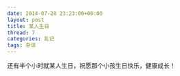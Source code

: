 ```yaml
---
date: 2014-07-28 23:23:00+00:00
layout: post
title: 某人生日
thread: 7
categories: 乱记
tags: 杂谈
---
```


还有半个小时就某人生日，祝愿那个小孩生日快乐，健康成长！
	



